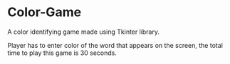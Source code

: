 # Color-Game
A color identifying game made using Tkinter library.

Player has to enter color of the word that appears on the screen, the total time to play this game is 30 seconds.
